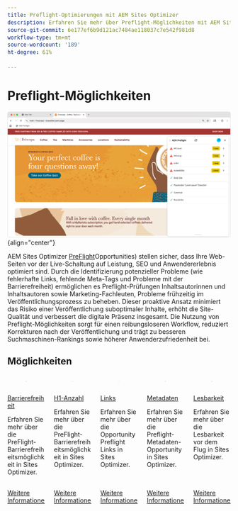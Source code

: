 ```yaml
---
title: Preflight-Optimierungen mit AEM Sites Optimizer
description: Erfahren Sie mehr über Preflight-Möglichkeiten mit AEM Sites Optimizer.
source-git-commit: 6e177ef6b9d121ac7484ae118037c7e542f981d8
workflow-type: tm+mt
source-wordcount: '189'
ht-degree: 61%

---
```



# Preflight-Möglichkeiten

![Preflight-Möglichkeiten](./assets/preflight/hero.png){align="center"}

AEM Sites Optimizer [PreFlight](../documentation/preflight/overview.md)Opportunities) stellen sicher, dass Ihre Web-Seiten vor der Live-Schaltung auf Leistung, SEO und Anwendererlebnis optimiert sind. Durch die Identifizierung potenzieller Probleme (wie fehlerhafte Links, fehlende Meta-Tags und Probleme mit der Barrierefreiheit) ermöglichen es Preflight-Prüfungen Inhaltsautorinnen und Inhaltsautoren sowie Marketing-Fachleuten, Probleme frühzeitig im Veröffentlichungsprozess zu beheben. Dieser proaktive Ansatz minimiert das Risiko einer Veröffentlichung suboptimaler Inhalte, erhöht die Site-Qualität und verbessert die digitale Präsenz insgesamt. Die Nutzung von Preflight-Möglichkeiten sorgt für einen reibungsloseren Workflow, reduziert Korrekturen nach der Veröffentlichung und trägt zu besseren Suchmaschinen-Rankings sowie höherer Anwenderzufriedenheit bei.

## Möglichkeiten

<!-- CARDS

* ../documentation/preflight/accessibility.md
  {title=Accessibility}
  {image=../assets/common/card-puzzle.png}
* ../documentation/preflight/h1-count.md
  {title=H1 count}
  {image=../assets/common/card-link.png}
* ../documentation/preflight/links.md
  {title=Links}
  {image=../assets/common/card-link.png}
* ../documentation/preflight/meta-data.md
  {title=Metadata}
  {image=../assets/common/card-code.png}
* ../documentation/preflight/readability.md
  {title=Readability}
  {image=../assets/common/card-people.png}

-->
<!-- START CARDS HTML - DO NOT MODIFY BY HAND -->
<div class="columns">
    <div class="column is-half-tablet is-half-desktop is-one-third-widescreen" aria-label="Accessibility">
        <div class="card" style="height: 100%; display: flex; flex-direction: column; height: 100%;">
            <div class="card-image">
                <figure class="image x-is-16by9">
                    <a href="../documentation/preflight/accessibility.md" title="Barrierefreiheit" target="_blank" rel="referrer">
                        <img class="is-bordered-r-small" src="../assets/common/card-puzzle.png" alt="Barrierefreiheit"
                             style="width: 100%; aspect-ratio: 16 / 9; object-fit: cover; overflow: hidden; display: block; margin: auto;">
                    </a>
                </figure>
            </div>
            <div class="card-content is-padded-small" style="display: flex; flex-direction: column; flex-grow: 1; justify-content: space-between;">
                <div class="top-card-content">
                    <p class="headline is-size-6 has-text-weight-bold">
                        <a href="../documentation/preflight/accessibility.md" target="_blank" rel="referrer" title="Barrierefreiheit">Barrierefreiheit</a>
                    </p>
                    <p class="is-size-6">Erfahren Sie mehr über die PreFlight-Barrierefreiheitsmöglichkeit in Sites Optimizer.</p>
                </div>
                <a href="../documentation/preflight/accessibility.md" target="_blank" rel="referrer" class="spectrum-Button spectrum-Button--outline spectrum-Button--primary spectrum-Button--sizeM" style="align-self: flex-start; margin-top: 1rem;">
                    <span class="spectrum-Button-label has-no-wrap has-text-weight-bold">Weitere Informationen</span>
                </a>
            </div>
        </div>
    </div>
    <div class="column is-half-tablet is-half-desktop is-one-third-widescreen" aria-label="H1 count">
        <div class="card" style="height: 100%; display: flex; flex-direction: column; height: 100%;">
            <div class="card-image">
                <figure class="image x-is-16by9">
                    <a href="../documentation/preflight/h1-count.md" title="H1-Anzahl" target="_blank" rel="referrer">
                        <img class="is-bordered-r-small" src="../assets/common/card-link.png" alt="H1-Anzahl"
                             style="width: 100%; aspect-ratio: 16 / 9; object-fit: cover; overflow: hidden; display: block; margin: auto;">
                    </a>
                </figure>
            </div>
            <div class="card-content is-padded-small" style="display: flex; flex-direction: column; flex-grow: 1; justify-content: space-between;">
                <div class="top-card-content">
                    <p class="headline is-size-6 has-text-weight-bold">
                        <a href="../documentation/preflight/h1-count.md" target="_blank" rel="referrer" title="H1-Anzahl">H1-Anzahl</a>
                    </p>
                    <p class="is-size-6">Erfahren Sie mehr über die PreFlight-Barrierefreiheitsmöglichkeit in Sites Optimizer.</p>
                </div>
                <a href="../documentation/preflight/h1-count.md" target="_blank" rel="referrer" class="spectrum-Button spectrum-Button--outline spectrum-Button--primary spectrum-Button--sizeM" style="align-self: flex-start; margin-top: 1rem;">
                    <span class="spectrum-Button-label has-no-wrap has-text-weight-bold">Weitere Informationen</span>
                </a>
            </div>
        </div>
    </div>
    <div class="column is-half-tablet is-half-desktop is-one-third-widescreen" aria-label="Links">
        <div class="card" style="height: 100%; display: flex; flex-direction: column; height: 100%;">
            <div class="card-image">
                <figure class="image x-is-16by9">
                    <a href="../documentation/preflight/links.md" title="Links" target="_blank" rel="referrer">
                        <img class="is-bordered-r-small" src="../assets/common/card-link.png" alt="Links"
                             style="width: 100%; aspect-ratio: 16 / 9; object-fit: cover; overflow: hidden; display: block; margin: auto;">
                    </a>
                </figure>
            </div>
            <div class="card-content is-padded-small" style="display: flex; flex-direction: column; flex-grow: 1; justify-content: space-between;">
                <div class="top-card-content">
                    <p class="headline is-size-6 has-text-weight-bold">
                        <a href="../documentation/preflight/links.md" target="_blank" rel="referrer" title="Links">Links</a>
                    </p>
                    <p class="is-size-6">Erfahren Sie mehr über die Opportunity Preflight Links in Sites Optimizer.</p>
                </div>
                <a href="../documentation/preflight/links.md" target="_blank" rel="referrer" class="spectrum-Button spectrum-Button--outline spectrum-Button--primary spectrum-Button--sizeM" style="align-self: flex-start; margin-top: 1rem;">
                    <span class="spectrum-Button-label has-no-wrap has-text-weight-bold">Weitere Informationen</span>
                </a>
            </div>
        </div>
    </div>
    <div class="column is-half-tablet is-half-desktop is-one-third-widescreen" aria-label="Metadata">
        <div class="card" style="height: 100%; display: flex; flex-direction: column; height: 100%;">
            <div class="card-image">
                <figure class="image x-is-16by9">
                    <a href="../documentation/preflight/meta-data.md" title="Metadaten" target="_blank" rel="referrer">
                        <img class="is-bordered-r-small" src="../assets/common/card-code.png" alt="Metadaten"
                             style="width: 100%; aspect-ratio: 16 / 9; object-fit: cover; overflow: hidden; display: block; margin: auto;">
                    </a>
                </figure>
            </div>
            <div class="card-content is-padded-small" style="display: flex; flex-direction: column; flex-grow: 1; justify-content: space-between;">
                <div class="top-card-content">
                    <p class="headline is-size-6 has-text-weight-bold">
                        <a href="../documentation/preflight/meta-data.md" target="_blank" rel="referrer" title="Metadaten">Metadaten</a>
                    </p>
                    <p class="is-size-6">Erfahren Sie mehr über die Preflight-Metadaten-Opportunity in Sites Optimizer.</p>
                </div>
                <a href="../documentation/preflight/meta-data.md" target="_blank" rel="referrer" class="spectrum-Button spectrum-Button--outline spectrum-Button--primary spectrum-Button--sizeM" style="align-self: flex-start; margin-top: 1rem;">
                    <span class="spectrum-Button-label has-no-wrap has-text-weight-bold">Weitere Informationen</span>
                </a>
            </div>
        </div>
    </div>
    <div class="column is-half-tablet is-half-desktop is-one-third-widescreen" aria-label="Readability">
        <div class="card" style="height: 100%; display: flex; flex-direction: column; height: 100%;">
            <div class="card-image">
                <figure class="image x-is-16by9">
                    <a href="../documentation/preflight/readability.md" title="Lesbarkeit" target="_blank" rel="referrer">
                        <img class="is-bordered-r-small" src="../assets/common/card-people.png" alt="Lesbarkeit"
                             style="width: 100%; aspect-ratio: 16 / 9; object-fit: cover; overflow: hidden; display: block; margin: auto;">
                    </a>
                </figure>
            </div>
            <div class="card-content is-padded-small" style="display: flex; flex-direction: column; flex-grow: 1; justify-content: space-between;">
                <div class="top-card-content">
                    <p class="headline is-size-6 has-text-weight-bold">
                        <a href="../documentation/preflight/readability.md" target="_blank" rel="referrer" title="Lesbarkeit">Lesbarkeit</a>
                    </p>
                    <p class="is-size-6">Erfahren Sie mehr über die Lesbarkeit vor dem Flug in Sites Optimizer.</p>
                </div>
                <a href="../documentation/preflight/readability.md" target="_blank" rel="referrer" class="spectrum-Button spectrum-Button--outline spectrum-Button--primary spectrum-Button--sizeM" style="align-self: flex-start; margin-top: 1rem;">
                    <span class="spectrum-Button-label has-no-wrap has-text-weight-bold">Weitere Informationen</span>
                </a>
            </div>
        </div>
    </div>
</div>
<!-- END CARDS HTML - DO NOT MODIFY BY HAND -->
